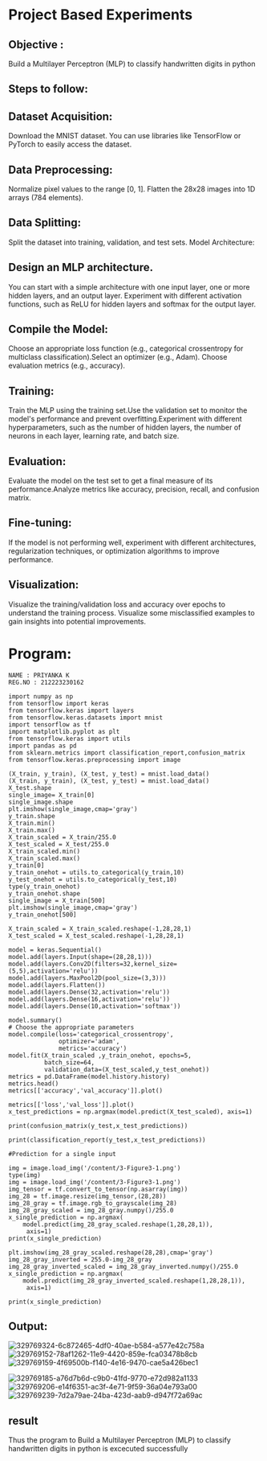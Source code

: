 # Project Based Experiments
## Objective :
 Build a Multilayer Perceptron (MLP) to classify handwritten digits in python
## Steps to follow:
## Dataset Acquisition:
Download the MNIST dataset. You can use libraries like TensorFlow or PyTorch to easily access the dataset.
## Data Preprocessing:
Normalize pixel values to the range [0, 1].
Flatten the 28x28 images into 1D arrays (784 elements).
## Data Splitting:

Split the dataset into training, validation, and test sets.
Model Architecture:
## Design an MLP architecture. 
You can start with a simple architecture with one input layer, one or more hidden layers, and an output layer.
Experiment with different activation functions, such as ReLU for hidden layers and softmax for the output layer.
## Compile the Model:
Choose an appropriate loss function (e.g., categorical crossentropy for multiclass classification).Select an optimizer (e.g., Adam).
Choose evaluation metrics (e.g., accuracy).
## Training:
Train the MLP using the training set.Use the validation set to monitor the model's performance and prevent overfitting.Experiment with different hyperparameters, such as the number of hidden layers, the number of neurons in each layer, learning rate, and batch size.
## Evaluation:

Evaluate the model on the test set to get a final measure of its performance.Analyze metrics like accuracy, precision, recall, and confusion matrix.
## Fine-tuning:
If the model is not performing well, experiment with different architectures, regularization techniques, or optimization algorithms to improve performance.
## Visualization:
Visualize the training/validation loss and accuracy over epochs to understand the training process. Visualize some misclassified examples to gain insights into potential improvements.

# Program:
```
NAME : PRIYANKA K
REG.NO : 212223230162
```
```
import numpy as np
from tensorflow import keras
from tensorflow.keras import layers
from tensorflow.keras.datasets import mnist
import tensorflow as tf
import matplotlib.pyplot as plt
from tensorflow.keras import utils
import pandas as pd
from sklearn.metrics import classification_report,confusion_matrix
from tensorflow.keras.preprocessing import image

(X_train, y_train), (X_test, y_test) = mnist.load_data()
(X_train, y_train), (X_test, y_test) = mnist.load_data()
X_test.shape
single_image= X_train[0]
single_image.shape
plt.imshow(single_image,cmap='gray')
y_train.shape
X_train.min()
X_train.max()
X_train_scaled = X_train/255.0
X_test_scaled = X_test/255.0
X_train_scaled.min()
X_train_scaled.max()
y_train[0]
y_train_onehot = utils.to_categorical(y_train,10)
y_test_onehot = utils.to_categorical(y_test,10)
type(y_train_onehot)
y_train_onehot.shape
single_image = X_train[500]
plt.imshow(single_image,cmap='gray')
y_train_onehot[500]

X_train_scaled = X_train_scaled.reshape(-1,28,28,1)
X_test_scaled = X_test_scaled.reshape(-1,28,28,1)

model = keras.Sequential()
model.add(layers.Input(shape=(28,28,1)))
model.add(layers.Conv2D(filters=32,kernel_size=(5,5),activation='relu'))
model.add(layers.MaxPool2D(pool_size=(3,3)))
model.add(layers.Flatten())
model.add(layers.Dense(32,activation='relu'))
model.add(layers.Dense(16,activation='relu'))
model.add(layers.Dense(10,activation='softmax'))

model.summary()
# Choose the appropriate parameters
model.compile(loss='categorical_crossentropy',
              optimizer='adam',
              metrics='accuracy')
model.fit(X_train_scaled ,y_train_onehot, epochs=5,
          batch_size=64,
          validation_data=(X_test_scaled,y_test_onehot))
metrics = pd.DataFrame(model.history.history)
metrics.head()
metrics[['accuracy','val_accuracy']].plot()

metrics[['loss','val_loss']].plot()
x_test_predictions = np.argmax(model.predict(X_test_scaled), axis=1)

print(confusion_matrix(y_test,x_test_predictions))

print(classification_report(y_test,x_test_predictions))

#Prediction for a single input

img = image.load_img('/content/3-Figure3-1.png')
type(img)
img = image.load_img('/content/3-Figure3-1.png')
img_tensor = tf.convert_to_tensor(np.asarray(img))
img_28 = tf.image.resize(img_tensor,(28,28))
img_28_gray = tf.image.rgb_to_grayscale(img_28)
img_28_gray_scaled = img_28_gray.numpy()/255.0
x_single_prediction = np.argmax(
    model.predict(img_28_gray_scaled.reshape(1,28,28,1)),
     axis=1)
print(x_single_prediction)

plt.imshow(img_28_gray_scaled.reshape(28,28),cmap='gray')
img_28_gray_inverted = 255.0-img_28_gray
img_28_gray_inverted_scaled = img_28_gray_inverted.numpy()/255.0
x_single_prediction = np.argmax(
    model.predict(img_28_gray_inverted_scaled.reshape(1,28,28,1)),
     axis=1)

print(x_single_prediction)
```

## Output:
![329769324-6c872465-4df0-40ae-b584-a577e42c758a](https://github.com/Aravindsamy04/NN-Project-Based-Experiment/assets/113497037/dc516a7a-ea76-4a1f-b3b8-f9fb9cfdea03)
![329769152-78af1262-11e9-4420-859e-fca03478b8cb](https://github.com/Aravindsamy04/NN-Project-Based-Experiment/assets/113497037/a9dcdcd5-a306-40f3-9bc3-cb307af16cb9)
![329769159-4f69500b-f140-4e16-9470-cae5a426bec1](https://github.com/Aravindsamy04/NN-Project-Based-Experiment/assets/113497037/66cb193b-71d2-4705-bf97-e7ea81dcfd9a)

![329769185-a76d7b6d-c9b0-41fd-9770-e72d982a1133](https://github.com/Aravindsamy04/NN-Project-Based-Experiment/assets/113497037/f9967b38-9c6a-4b9a-a8ce-3b629c42a90a)
![329769206-e14f6351-ac3f-4e71-9f59-36a04e793a00](https://github.com/Aravindsamy04/NN-Project-Based-Experiment/assets/113497037/11631c22-2e28-4141-b5d4-84ba9c8a0727)
![329769239-7d2a79ae-24ba-423d-aab9-d947f72a69ac](https://github.com/Aravindsamy04/NN-Project-Based-Experiment/assets/113497037/5ace1a20-3f84-450b-a683-a60d5a2bc98f)










## result
 Thus the program to Build a Multilayer Perceptron (MLP) to classify handwritten digits in python is excecuted successfully
